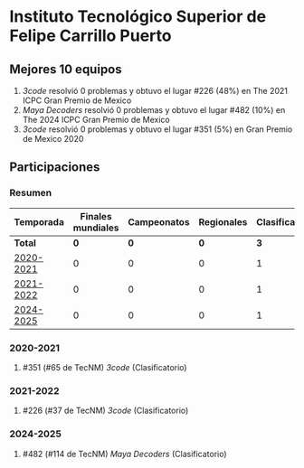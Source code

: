 # Instituto Tecnológico Superior de Felipe Carrillo Puerto

## Mejores 10 equipos

1. _3code_ resolvió 0 problemas y obtuvo el lugar #226 (48%) en The 2021 ICPC Gran Premio de Mexico
1. _Maya Decoders_ resolvió 0 problemas y obtuvo el lugar #482 (10%) en The 2024 ICPC Gran Premio de Mexico
1. _3code_ resolvió 0 problemas y obtuvo el lugar #351 (5%) en Gran Premio de Mexico 2020

## Participaciones

### Resumen

| Temporada | Finales mundiales | Campeonatos | Regionales | Clasificatorios | Equipos |
| --- | --- | --- | --- | --- | --- |
| **Total** | **0** | **0** | **0** | **3** | **3** |
| [2020-2021](#2020-2021) | 0 | 0 | 0 | 1 | 1 |
| [2021-2022](#2021-2022) | 0 | 0 | 0 | 1 | 1 |
| [2024-2025](#2024-2025) | 0 | 0 | 0 | 1 | 1 |

### 2020-2021

1. #351 (#65 de TecNM) _3code_ (Clasificatorio)

### 2021-2022

1. #226 (#37 de TecNM) _3code_ (Clasificatorio)

### 2024-2025

1. #482 (#114 de TecNM) _Maya Decoders_ (Clasificatorio)



